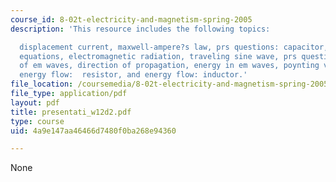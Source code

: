```yaml
---
course_id: 8-02t-electricity-and-magnetism-spring-2005
description: 'This resource includes the following topics:

  displacement current, maxwell-ampere?s law, prs questions: capacitor, maxwell?s
  equations, electromagnetic radiation, traveling sine wave, prs question: wave, properties
  of em waves, direction of propagation, energy in em waves, poynting vector and intensity,
  energy flow:  resistor, and energy flow: inductor.'
file_location: /coursemedia/8-02t-electricity-and-magnetism-spring-2005/4a9e147aa46466d7480f0ba268e94360_presentati_w12d2.pdf
file_type: application/pdf
layout: pdf
title: presentati_w12d2.pdf
type: course
uid: 4a9e147aa46466d7480f0ba268e94360

---
```

None